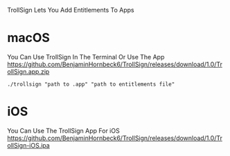 TrollSign Lets You Add Entitlements To Apps

# macOS

You Can Use TrollSign In The Terminal Or Use The App https://github.com/BenjaminHornbeck6/TrollSign/releases/download/1.0/TrollSign.app.zip

```
./trollsign "path to .app" "path to entitlements file"
```

# iOS

You Can Use The TrollSign App For iOS https://github.com/BenjaminHornbeck6/TrollSign/releases/download/1.0/TrollSign-iOS.ipa

